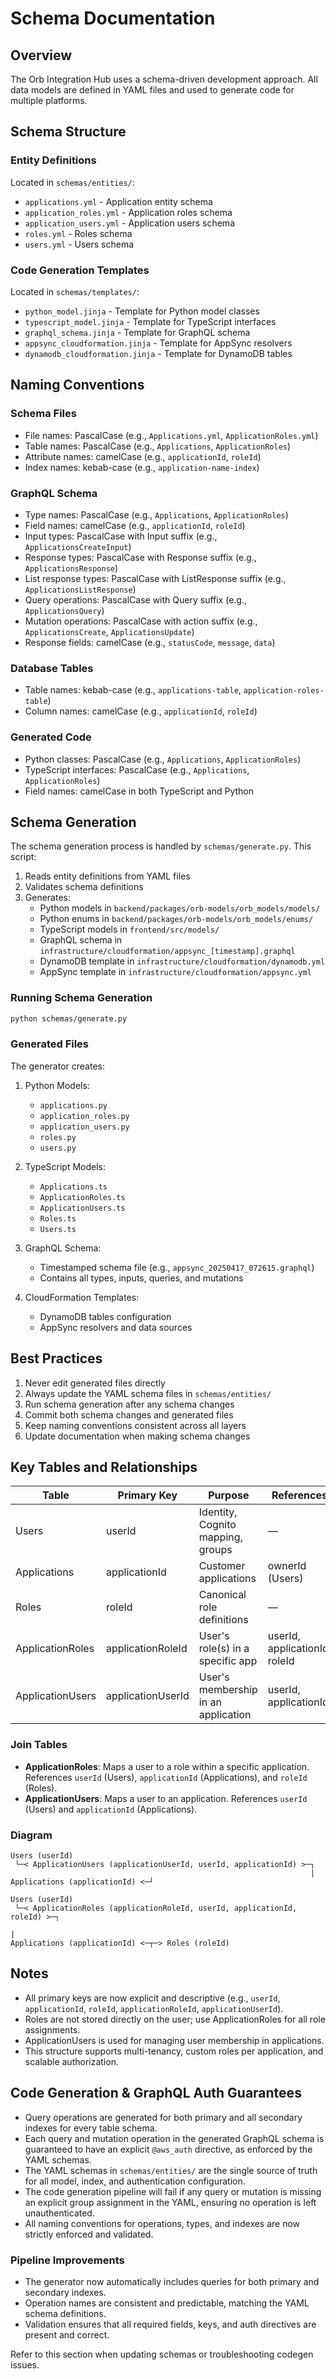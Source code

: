 # Schema Documentation

## Overview

The Orb Integration Hub uses a schema-driven development approach. All data models are defined in YAML files and used to generate code for multiple platforms.

## Schema Structure

### Entity Definitions
Located in `schemas/entities/`:

- `applications.yml` - Application entity schema
- `application_roles.yml` - Application roles schema
- `application_users.yml` - Application users schema
- `roles.yml` - Roles schema
- `users.yml` - Users schema

### Code Generation Templates
Located in `schemas/templates/`:

- `python_model.jinja` - Template for Python model classes
- `typescript_model.jinja` - Template for TypeScript interfaces
- `graphql_schema.jinja` - Template for GraphQL schema
- `appsync_cloudformation.jinja` - Template for AppSync resolvers
- `dynamodb_cloudformation.jinja` - Template for DynamoDB tables

## Naming Conventions

### Schema Files
- File names: PascalCase (e.g., `Applications.yml`, `ApplicationRoles.yml`)
- Table names: PascalCase (e.g., `Applications`, `ApplicationRoles`)
- Attribute names: camelCase (e.g., `applicationId`, `roleId`)
- Index names: kebab-case (e.g., `application-name-index`)

### GraphQL Schema
- Type names: PascalCase (e.g., `Applications`, `ApplicationRoles`)
- Field names: camelCase (e.g., `applicationId`, `roleId`)
- Input types: PascalCase with Input suffix (e.g., `ApplicationsCreateInput`)
- Response types: PascalCase with Response suffix (e.g., `ApplicationsResponse`)
- List response types: PascalCase with ListResponse suffix (e.g., `ApplicationsListResponse`)
- Query operations: PascalCase with Query suffix (e.g., `ApplicationsQuery`)
- Mutation operations: PascalCase with action suffix (e.g., `ApplicationsCreate`, `ApplicationsUpdate`)
- Response fields: camelCase (e.g., `statusCode`, `message`, `data`)

### Database Tables
- Table names: kebab-case (e.g., `applications-table`, `application-roles-table`)
- Column names: camelCase (e.g., `applicationId`, `roleId`)

### Generated Code
- Python classes: PascalCase (e.g., `Applications`, `ApplicationRoles`)
- TypeScript interfaces: PascalCase (e.g., `Applications`, `ApplicationRoles`)
- Field names: camelCase in both TypeScript and Python

## Schema Generation

The schema generation process is handled by `schemas/generate.py`. This script:

1. Reads entity definitions from YAML files
2. Validates schema definitions
3. Generates:
   - Python models in `backend/packages/orb-models/orb_models/models/`
   - Python enums in `backend/packages/orb-models/orb_models/enums/`
   - TypeScript models in `frontend/src/models/`
   - GraphQL schema in `infrastructure/cloudformation/appsync_[timestamp].graphql`
   - DynamoDB template in `infrastructure/cloudformation/dynamodb.yml`
   - AppSync template in `infrastructure/cloudformation/appsync.yml`

### Running Schema Generation

```bash
python schemas/generate.py
```

### Generated Files

The generator creates:

1. Python Models:
   - `applications.py`
   - `application_roles.py`
   - `application_users.py`
   - `roles.py`
   - `users.py`

2. TypeScript Models:
   - `Applications.ts`
   - `ApplicationRoles.ts`
   - `ApplicationUsers.ts`
   - `Roles.ts`
   - `Users.ts`

3. GraphQL Schema:
   - Timestamped schema file (e.g., `appsync_20250417_072615.graphql`)
   - Contains all types, inputs, queries, and mutations

4. CloudFormation Templates:
   - DynamoDB tables configuration
   - AppSync resolvers and data sources

## Best Practices

1. Never edit generated files directly
2. Always update the YAML schema files in `schemas/entities/`
3. Run schema generation after any schema changes
4. Commit both schema changes and generated files
5. Keep naming conventions consistent across all layers
6. Update documentation when making schema changes 

## Key Tables and Relationships

| Table             | Primary Key            | Purpose                                 | References                        |
|-------------------|-----------------------|-----------------------------------------|------------------------------------|
| Users             | userId                | Identity, Cognito mapping, groups       | —                                  |
| Applications      | applicationId         | Customer applications                   | ownerId (Users)                    |
| Roles             | roleId                | Canonical role definitions              | —                                  |
| ApplicationRoles  | applicationRoleId     | User's role(s) in a specific app        | userId, applicationId, roleId      |
| ApplicationUsers  | applicationUserId     | User's membership in an application     | userId, applicationId              |

### Join Tables

- **ApplicationRoles**: Maps a user to a role within a specific application. References `userId` (Users), `applicationId` (Applications), and `roleId` (Roles).
- **ApplicationUsers**: Maps a user to an application. References `userId` (Users) and `applicationId` (Applications).

### Diagram

```
Users (userId)
 └─< ApplicationUsers (applicationUserId, userId, applicationId) >─┐
                                                                   |
Applications (applicationId) <─┘

Users (userId)
 └─< ApplicationRoles (applicationRoleId, userId, applicationId, roleId) >─┐
                                                                           |
Applications (applicationId) <─┬─> Roles (roleId)
```

## Notes
- All primary keys are now explicit and descriptive (e.g., `userId`, `applicationId`, `roleId`, `applicationRoleId`, `applicationUserId`).
- Roles are not stored directly on the user; use ApplicationRoles for all role assignments.
- ApplicationUsers is used for managing user membership in applications.
- This structure supports multi-tenancy, custom roles per application, and scalable authorization. 

## Code Generation & GraphQL Auth Guarantees

- Query operations are generated for both primary and all secondary indexes for every table schema.
- Each query and mutation operation in the generated GraphQL schema is guaranteed to have an explicit `@aws_auth` directive, as enforced by the YAML schemas.
- The YAML schemas in `schemas/entities/` are the single source of truth for all model, index, and authentication configuration.
- The code generation pipeline will fail if any query or mutation is missing an explicit group assignment in the YAML, ensuring no operation is left unauthenticated.
- All naming conventions for operations, types, and indexes are now strictly enforced and validated.

### Pipeline Improvements
- The generator now automatically includes queries for both primary and secondary indexes.
- Operation names are consistent and predictable, matching the YAML schema definitions.
- Validation ensures that all required fields, keys, and auth directives are present and correct.

Refer to this section when updating schemas or troubleshooting codegen issues. 